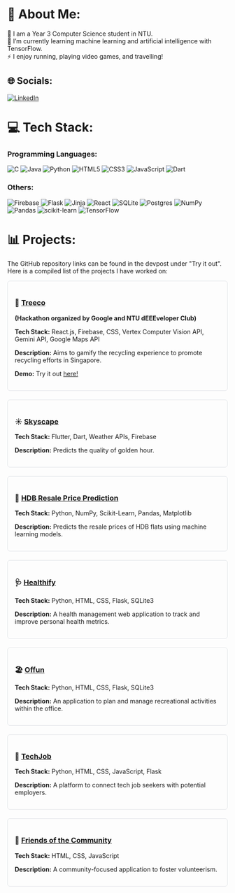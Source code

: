 # 💫 About Me:
🔭 I am a Year 3 Computer Science student in NTU.<br>🌱 I’m currently learning machine learning and artificial intelligence with TensorFlow.<br>⚡ I enjoy running, playing video games, and travelling!

## 🌐 Socials:
[![LinkedIn](https://img.shields.io/badge/LinkedIn-%230077B5.svg?logo=linkedin&logoColor=white)](https://linkedin.com/in/zhiyonglim2001) 

# 💻 Tech Stack:
### Programming Languages:
![C](https://img.shields.io/badge/c-%2300599C.svg?style=for-the-badge&logo=c&logoColor=white) 
![Java](https://img.shields.io/badge/java-%23ED8B00.svg?style=for-the-badge&logo=openjdk&logoColor=white) 
![Python](https://img.shields.io/badge/python-3670A0?style=for-the-badge&logo=python&logoColor=ffdd54) 
![HTML5](https://img.shields.io/badge/html5-%23E34F26.svg?style=for-the-badge&logo=html5&logoColor=white) 
![CSS3](https://img.shields.io/badge/css3-%231572B6.svg?style=for-the-badge&logo=css3&logoColor=white) 
![JavaScript](https://img.shields.io/badge/javascript-%23323330.svg?style=for-the-badge&logo=javascript&logoColor=%23F7DF1E) 
![Dart](https://img.shields.io/badge/dart-%230175C2.svg?style=for-the-badge&logo=dart&logoColor=white) 

### Others:
![Firebase](https://img.shields.io/badge/firebase-%23039BE5.svg?style=for-the-badge&logo=firebase) 
![Flask](https://img.shields.io/badge/flask-%23000.svg?style=for-the-badge&logo=flask&logoColor=white) 
![Jinja](https://img.shields.io/badge/jinja-white.svg?style=for-the-badge&logo=jinja&logoColor=black) 
![React](https://img.shields.io/badge/react-%2320232a.svg?style=for-the-badge&logo=react&logoColor=%2361DAFB) 
![SQLite](https://img.shields.io/badge/sqlite-%2307405e.svg?style=for-the-badge&logo=sqlite&logoColor=white) 
![Postgres](https://img.shields.io/badge/postgres-%23316192.svg?style=for-the-badge&logo=postgresql&logoColor=white) 
![NumPy](https://img.shields.io/badge/numpy-%23013243.svg?style=for-the-badge&logo=numpy&logoColor=white) 
![Pandas](https://img.shields.io/badge/pandas-%23150458.svg?style=for-the-badge&logo=pandas&logoColor=white) 
![scikit-learn](https://img.shields.io/badge/scikit--learn-%23F7931E.svg?style=for-the-badge&logo=scikit-learn&logoColor=white) 
![TensorFlow](https://img.shields.io/badge/TensorFlow-%23FF6F00.svg?style=for-the-badge&logo=TensorFlow&logoColor=white)

# 📊 Projects:
The GitHub repository links can be found in the devpost under "Try it out". Here is a compiled list of the projects I have worked on:

<div style="border: 1px solid #e1e4e8; border-radius: 6px; padding: 16px; margin-bottom: 20px;">
  <h3>🌳 <a href="https://www.youtube.com/watch?v=w3nlskYGwhc&ab_channel=AustinCode">Treeco</a></h3>
  <p><strong>(Hackathon organized by Google and NTU dEEEveloper Club)</strong></p>
  <p><strong>Tech Stack:</strong> React.js, Firebase, CSS, Vertex Computer Vision API, Gemini API, Google Maps API</p>
  <p><strong>Description:</strong> Aims to gamify the recycling experience to promote recycling efforts in Singapore.</p>
  <p><strong>Demo:</strong> Try it out <a href="https://tech4tomorrow-gfc.web.app/">here!</a></p>
</div>

<div style="border: 1px solid #e1e4e8; border-radius: 6px; padding: 16px; margin-bottom: 20px;">
  <h3>☀️ <a href="https://devpost.com/software/skyscape">Skyscape</a></h3>
  <p><strong>Tech Stack:</strong> Flutter, Dart, Weather APIs, Firebase</p>
  <p><strong>Description:</strong> Predicts the quality of golden hour.</p>
</div>

<div style="border: 1px solid #e1e4e8; border-radius: 6px; padding: 16px; margin-bottom: 20px;">
  <h3>🏢 <a href="https://devpost.com/software/hdb-resale-price-prediction">HDB Resale Price Prediction</a></h3>
  <p><strong>Tech Stack:</strong> Python, NumPy, Scikit-Learn, Pandas, Matplotlib</p>
  <p><strong>Description:</strong> Predicts the resale prices of HDB flats using machine learning models.</p>
</div>

<div style="border: 1px solid #e1e4e8; border-radius: 6px; padding: 16px; margin-bottom: 20px;">
  <h3>🩺 <a href="https://devpost.com/software/healthify-43gypr">Healthify</a></h3>
  <p><strong>Tech Stack:</strong> Python, HTML, CSS, Flask, SQLite3</p>
  <p><strong>Description:</strong> A health management web application to track and improve personal health metrics.</p>
</div>

<div style="border: 1px solid #e1e4e8; border-radius: 6px; padding: 16px; margin-bottom: 20px;">
  <h3>🏖️ <a href="https://devpost.com/software/team-trying-our-best">Offun</a></h3>
  <p><strong>Tech Stack:</strong> Python, HTML, CSS, Flask, SQLite3</p>
  <p><strong>Description:</strong> An application to plan and manage recreational activities within the office.</p>
</div>

<div style="border: 1px solid #e1e4e8; border-radius: 6px; padding: 16px; margin-bottom: 20px;">
  <h3>💼 <a href="https://devpost.com/software/techjob?ref_content=user-portfolio&ref_feature=in_progress">TechJob</a></h3>
  <p><strong>Tech Stack:</strong> Python, HTML, CSS, JavaScript, Flask</p>
  <p><strong>Description:</strong> A platform to connect tech job seekers with potential employers.</p>
</div>

<div style="border: 1px solid #e1e4e8; border-radius: 6px; padding: 16px; margin-bottom: 20px;">
  <h3>👫 <a href="https://devpost.com/software/trying-our-best">Friends of the Community</a></h3>
  <p><strong>Tech Stack:</strong> HTML, CSS, JavaScript</p>
  <p><strong>Description:</strong> A community-focused application to foster volunteerism.</p>
</div>
